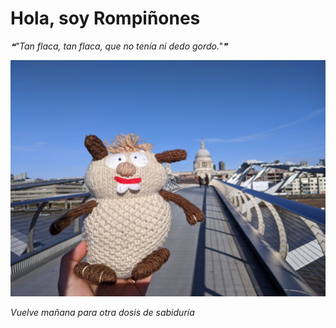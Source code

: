 # Hola, soy Rompiñones

<!--STARTS_HERE_QUOTE_README-->
<i>❝"Tan flaca, tan flaca, que no tenía ni dedo gordo."❞</i>
<!--ENDS_HERE_QUOTE_README-->

<!--START_SECTION:update_image-->
![alt text](https://raw.githubusercontent.com/focaalvarez/rompinones/main/.github/images/IMG_20220205_105738.jpg?raw=true)
<!--END_SECTION:update_image-->

*Vuelve mañana para otra dosis de sabiduría*
